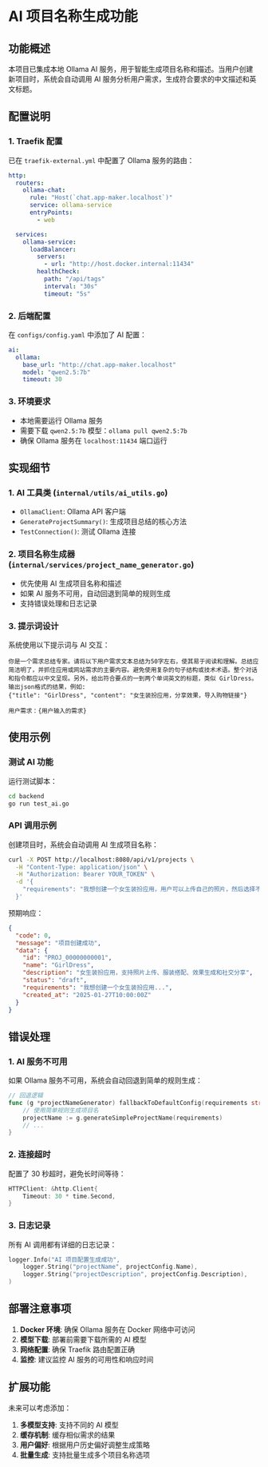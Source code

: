# AI 项目名称生成功能

## 功能概述

本项目已集成本地 Ollama AI 服务，用于智能生成项目名称和描述。当用户创建新项目时，系统会自动调用 AI 服务分析用户需求，生成符合要求的中文描述和英文标题。

## 配置说明

### 1. Traefik 配置

已在 `traefik-external.yml` 中配置了 Ollama 服务的路由：

```yaml
http:
  routers:
    ollama-chat:
      rule: "Host(`chat.app-maker.localhost`)"
      service: ollama-service
      entryPoints:
        - web

  services:
    ollama-service:
      loadBalancer:
        servers:
          - url: "http://host.docker.internal:11434"
        healthCheck:
          path: "/api/tags"
          interval: "30s"
          timeout: "5s"
```

### 2. 后端配置

在 `configs/config.yaml` 中添加了 AI 配置：

```yaml
ai:
  ollama:
    base_url: "http://chat.app-maker.localhost"
    model: "qwen2.5:7b"
    timeout: 30
```

### 3. 环境要求

- 本地需要运行 Ollama 服务
- 需要下载 `qwen2.5:7b` 模型：`ollama pull qwen2.5:7b`
- 确保 Ollama 服务在 `localhost:11434` 端口运行

## 实现细节

### 1. AI 工具类 (`internal/utils/ai_utils.go`)

- `OllamaClient`: Ollama API 客户端
- `GenerateProjectSummary()`: 生成项目总结的核心方法
- `TestConnection()`: 测试 Ollama 连接

### 2. 项目名称生成器 (`internal/services/project_name_generator.go`)

- 优先使用 AI 生成项目名称和描述
- 如果 AI 服务不可用，自动回退到简单的规则生成
- 支持错误处理和日志记录

### 3. 提示词设计

系统使用以下提示词与 AI 交互：

```
你是一个需求总结专家。请将以下用户需求文本总结为50字左右，使其易于阅读和理解。总结应简洁明了，并抓住应用或网站需求的主要内容。避免使用复杂的句子结构或技术术语。整个对话和指令都应以中文呈现。另外，给出符合要点的一到两个单词英文的标题，类似 GirlDress。输出json格式的结果，例如:
{"title": "GirlDress", "content": "女生装扮应用，分享效果，导入购物链接"}

用户需求：{用户输入的需求}
```

## 使用示例

### 测试 AI 功能

运行测试脚本：

```bash
cd backend
go run test_ai.go
```

### API 调用示例

创建项目时，系统会自动调用 AI 生成项目名称：

```bash
curl -X POST http://localhost:8080/api/v1/projects \
  -H "Content-Type: application/json" \
  -H "Authorization: Bearer YOUR_TOKEN" \
  -d '{
    "requirements": "我想创建一个女生装扮应用，用户可以上传自己的照片，然后选择不同的服装、发型、妆容等，生成装扮效果图"
  }'
```

预期响应：

```json
{
  "code": 0,
  "message": "项目创建成功",
  "data": {
    "id": "PROJ_00000000001",
    "name": "GirlDress",
    "description": "女生装扮应用，支持照片上传、服装搭配、效果生成和社交分享",
    "status": "draft",
    "requirements": "我想创建一个女生装扮应用...",
    "created_at": "2025-01-27T10:00:00Z"
  }
}
```

## 错误处理

### 1. AI 服务不可用

如果 Ollama 服务不可用，系统会自动回退到简单的规则生成：

```go
// 回退逻辑
func (g *projectNameGenerator) fallbackToDefaultConfig(requirements string, projectConfig *models.Project) bool {
    // 使用简单规则生成项目名
    projectName := g.generateSimpleProjectName(requirements)
    // ...
}
```

### 2. 连接超时

配置了 30 秒超时，避免长时间等待：

```go
HTTPClient: &http.Client{
    Timeout: 30 * time.Second,
}
```

### 3. 日志记录

所有 AI 调用都有详细的日志记录：

```go
logger.Info("AI 项目配置生成成功",
    logger.String("projectName", projectConfig.Name),
    logger.String("projectDescription", projectConfig.Description),
)
```

## 部署注意事项

1. **Docker 环境**: 确保 Ollama 服务在 Docker 网络中可访问
2. **模型下载**: 部署前需要下载所需的 AI 模型
3. **网络配置**: 确保 Traefik 路由配置正确
4. **监控**: 建议监控 AI 服务的可用性和响应时间

## 扩展功能

未来可以考虑添加：

1. **多模型支持**: 支持不同的 AI 模型
2. **缓存机制**: 缓存相似需求的结果
3. **用户偏好**: 根据用户历史偏好调整生成策略
4. **批量生成**: 支持批量生成多个项目名称选项

